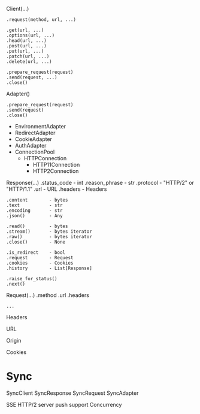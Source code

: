 Client(...)

    .request(method, url, ...)

    .get(url, ...)
    .options(url, ...)
    .head(url, ...)
    .post(url, ...)
    .put(url, ...)
    .patch(url, ...)
    .delete(url, ...)

    .prepare_request(request)
    .send(request, ...)
    .close()


Adapter()

    .prepare_request(request)
    .send(request)
    .close()


+ EnvironmentAdapter
+ RedirectAdapter
+ CookieAdapter
+ AuthAdapter
+ ConnectionPool
  + HTTPConnection
    + HTTP11Connection
    + HTTP2Connection



Response(...)
    .status_code    - int
    .reason_phrase  - str
    .protocol       - "HTTP/2" or "HTTP/1.1"
    .url            - URL
    .headers        - Headers

    .content        - bytes
    .text           - str
    .encoding       - str
    .json()         - Any

    .read()         - bytes
    .stream()       - bytes iterator
    .raw()          - bytes iterator
    .close()        - None

    .is_redirect    - bool
    .request        - Request
    .cookies        - Cookies
    .history        - List[Response]

    .raise_for_status()
    .next()


Request(...)
    .method
    .url
    .headers

    ...


Headers

URL

Origin

Cookies


# Sync

SyncClient
SyncResponse
SyncRequest
SyncAdapter



SSE
HTTP/2 server push support
Concurrency
